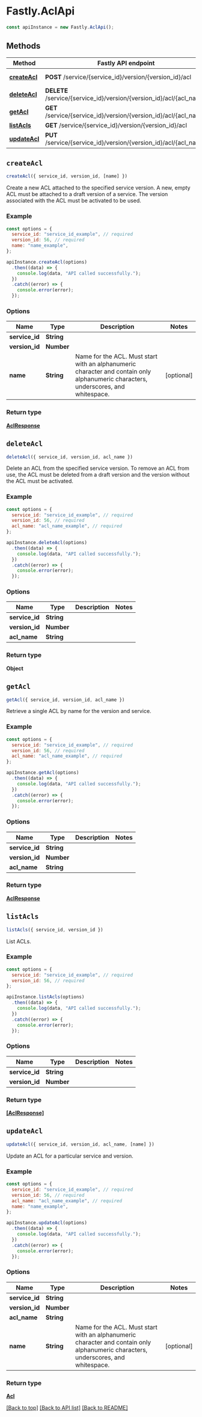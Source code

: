 # Fastly.AclApi


```javascript
const apiInstance = new Fastly.AclApi();
```
## Methods

Method | Fastly API endpoint | Description
------------- | ------------- | -------------
[**createAcl**](AclApi.md#createAcl) | **POST** /service/{service_id}/version/{version_id}/acl | Create a new ACL
[**deleteAcl**](AclApi.md#deleteAcl) | **DELETE** /service/{service_id}/version/{version_id}/acl/{acl_name} | Delete an ACL
[**getAcl**](AclApi.md#getAcl) | **GET** /service/{service_id}/version/{version_id}/acl/{acl_name} | Describe an ACL
[**listAcls**](AclApi.md#listAcls) | **GET** /service/{service_id}/version/{version_id}/acl | List ACLs
[**updateAcl**](AclApi.md#updateAcl) | **PUT** /service/{service_id}/version/{version_id}/acl/{acl_name} | Update an ACL



## `createAcl`

```javascript
createAcl({ service_id, version_id, [name] })
```

Create a new ACL attached to the specified service version. A new, empty ACL must be attached to a draft version of a service. The version associated with the ACL must be activated to be used.

### Example

```javascript
const options = {
  service_id: "service_id_example", // required
  version_id: 56, // required
  name: "name_example",
};

apiInstance.createAcl(options)
  .then((data) => {
    console.log(data, "API called successfully.");
  })
  .catch((error) => {
    console.error(error);
  });
```

### Options

Name | Type | Description  | Notes
------------- | ------------- | ------------- | -------------
**service_id** | **String** |  |
**version_id** | **Number** |  |
**name** | **String** | Name for the ACL. Must start with an alphanumeric character and contain only alphanumeric characters, underscores, and whitespace. | [optional]

### Return type

[**AclResponse**](AclResponse.md)


## `deleteAcl`

```javascript
deleteAcl({ service_id, version_id, acl_name })
```

Delete an ACL from the specified service version. To remove an ACL from use, the ACL must be deleted from a draft version and the version without the ACL must be activated.

### Example

```javascript
const options = {
  service_id: "service_id_example", // required
  version_id: 56, // required
  acl_name: "acl_name_example", // required
};

apiInstance.deleteAcl(options)
  .then((data) => {
    console.log(data, "API called successfully.");
  })
  .catch((error) => {
    console.error(error);
  });
```

### Options

Name | Type | Description  | Notes
------------- | ------------- | ------------- | -------------
**service_id** | **String** |  |
**version_id** | **Number** |  |
**acl_name** | **String** |  |

### Return type

**Object**


## `getAcl`

```javascript
getAcl({ service_id, version_id, acl_name })
```

Retrieve a single ACL by name for the version and service.

### Example

```javascript
const options = {
  service_id: "service_id_example", // required
  version_id: 56, // required
  acl_name: "acl_name_example", // required
};

apiInstance.getAcl(options)
  .then((data) => {
    console.log(data, "API called successfully.");
  })
  .catch((error) => {
    console.error(error);
  });
```

### Options

Name | Type | Description  | Notes
------------- | ------------- | ------------- | -------------
**service_id** | **String** |  |
**version_id** | **Number** |  |
**acl_name** | **String** |  |

### Return type

[**AclResponse**](AclResponse.md)


## `listAcls`

```javascript
listAcls({ service_id, version_id })
```

List ACLs.

### Example

```javascript
const options = {
  service_id: "service_id_example", // required
  version_id: 56, // required
};

apiInstance.listAcls(options)
  .then((data) => {
    console.log(data, "API called successfully.");
  })
  .catch((error) => {
    console.error(error);
  });
```

### Options

Name | Type | Description  | Notes
------------- | ------------- | ------------- | -------------
**service_id** | **String** |  |
**version_id** | **Number** |  |

### Return type

[**[AclResponse]**](AclResponse.md)


## `updateAcl`

```javascript
updateAcl({ service_id, version_id, acl_name, [name] })
```

Update an ACL for a particular service and version.

### Example

```javascript
const options = {
  service_id: "service_id_example", // required
  version_id: 56, // required
  acl_name: "acl_name_example", // required
  name: "name_example",
};

apiInstance.updateAcl(options)
  .then((data) => {
    console.log(data, "API called successfully.");
  })
  .catch((error) => {
    console.error(error);
  });
```

### Options

Name | Type | Description  | Notes
------------- | ------------- | ------------- | -------------
**service_id** | **String** |  |
**version_id** | **Number** |  |
**acl_name** | **String** |  |
**name** | **String** | Name for the ACL. Must start with an alphanumeric character and contain only alphanumeric characters, underscores, and whitespace. | [optional]

### Return type

[**Acl**](Acl.md)


[[Back to top]](#) [[Back to API list]](../../README.md#endpoints)
[[Back to README]](../../README.md)
